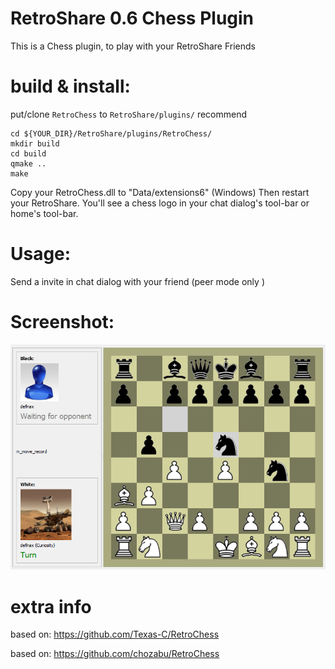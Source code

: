 # RetroShare 0.6 Chess Plugin

This is a Chess plugin, to play with your RetroShare Friends

# build & install:

put/clone `RetroChess` to `RetroShare/plugins/` recommend

	cd ${YOUR_DIR}/RetroShare/plugins/RetroChess/
	mkdir build
	cd build
	qmake ..
	make 

Copy your RetroChess.dll to "Data/extensions6" (Windows)
Then restart your RetroShare. You'll see a chess logo in your chat dialog's tool-bar or home's tool-bar.

# Usage:

Send a invite in chat dialog with your friend (peer mode only )

# Screenshot:

![Screenshot](https://github.com/RetroShare/RetroChess/blob/main/screenshot/screenshot.png)

#  extra info
based on: https://github.com/Texas-C/RetroChess

based on: https://github.com/chozabu/RetroChess
